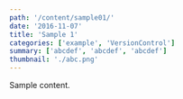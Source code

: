 ```yaml
---
path: '/content/sample01/'
date: '2016-11-07'
title: 'Sample 1'
categories: ['example', 'VersionControl']
summary: ['abcdef', 'abcdef', 'abcdef']
thumbnail: './abc.png'
---
```


Sample content.
